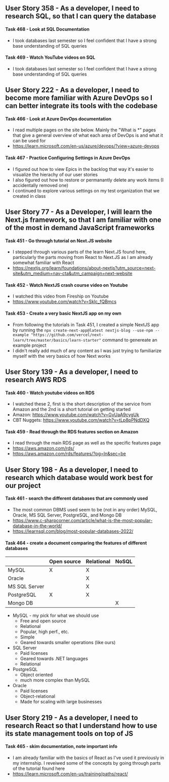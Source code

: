 ## User Story 358 - As a developer, I need to research SQL, so that I can query the database

#### Task 468 - Look at SQL Documentation

- I took databases last semester so I feel confident that I have a strong base understanding of SQL queries

#### Task 469 - Watch YouTube videos on SQL

- I took databases last semester so I feel confident that I have a strong base understanding of SQL queries

## User Story 222 - As a developer, I need to become more familiar with Azure DevOps so I can better integrate its tools with the codebase

#### Task 466 - Look at Azure DevOps documentation

- I read multiple pages on the site below. Mainly the "What is \*" pages that give a general overview of what each area of DevOps is and what it can be used for
- https://learn.microsoft.com/en-us/azure/devops/?view=azure-devops

#### Task 467 - Practice Configuring Settings in Azure DevOps

- I figured out how to view Epics in the backlog that way it's easier to visualize the hierachy of our user stories
- I also figured out how to restore or permanantly delete any work items (I accidentally removed one)
- I continued to explore various settings on my test organization that we created in class

## User Story 77 - As a Developer, I will learn the Next.js framework, so that I am familiar with one of the most in demand JavaScript frameworks

#### Task 451 - Go through tutorial on Next.JS website

- I stepped through various parts of the learn Next.JS found here, particularly the parts moving from React to Next.JS as I am already somewhat familiar with React
- https://nextjs.org/learn/foundations/about-nextjs?utm_source=next-site&utm_medium=nav-cta&utm_campaign=next-website

#### Task 452 - Watch NextJS crash course video on Youtube

- I watched this video from Fireship on Youtube
- https://www.youtube.com/watch?v=Sklc_fQBmcs

#### Task 453 - Create a very basic NextJS app on my own

- From following the tutorials in Task 451, I created a simple NextJS app by running the `npx create-next-app@latest nextjs-blog --use-npm --example "https://github.com/vercel/next-learn/tree/master/basics/learn-starter"` command to genereate an example project
- I didn't really add much of any content as I was just trying to familiarize myself with the very basics of how Next works

## User Story 139 - As a developer, I need to research AWS RDS

#### Task 460 - Watch youtube videos on RDS

- I watched these 2, first is the short description of the service from Amazon and the 2nd is a short tutorial on getting started
- Amazon: https://www.youtube.com/watch?v=GvUaA9cygUk
- CBT Nuggets: https://www.youtube.com/watch?v=tLp8pPNdDXQ

#### Task 459 - Read through the RDS features section on Amazon

- I read through the main RDS page as well as the specific features page
- https://aws.amazon.com/rds/
- https://aws.amazon.com/rds/features/?pg=ln&sec=be

## User Story 198 - As a developer, I need to research which database would work best for our project

#### Task 461 - search the different databases that are commonly used

- The most common DBMS used seem to be (not in any order) MySQL, Oracle, MS SQL Server, PostgreSQL, and Mongo DB
- https://www.c-sharpcorner.com/article/what-is-the-most-popular-database-in-the-world/
- https://learnsql.com/blog/most-popular-databases-2022/

#### Task 464 - create a document comparing the features of different databases

|               | Open source | Relational | NoSQL |
| ------------- | ----------- | ---------- | ----- |
| MySQL         | X           | X          |       |
| Oracle        |             | X          |       |
| MS SQL Server |             | X          |       |
| PostgreSQL    | X           | X          |       |
| Mongo DB      |             |            | X     |

- MySQL - my pick for what we should use
  - Free and open source
  - Relational
  - Popular, high perf., etc.
  - Simple
  - Geared towards smaller operations (like ours)
- SQL Server
  - Paid licenses
  - Geared towards .NET languages
  - Relational
- PostgreSQL
  - Object oriented
  - much more complex than MySQL
- Oracle
  - Paid licenses
  - Object-relational
  - Made for scaling with large businesses

## User Story 219 - As a developer, I need to research React so that I understand how to use its state management tools on top of JS

#### Task 465 - skim documentation, note important info

- I am already familiar with the basics of React as I've used it previously in my internship. I reveiwed some of the concepts by going through parts of the tutorial found here
- https://learn.microsoft.com/en-us/training/paths/react/
